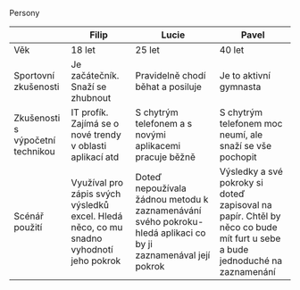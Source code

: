Persony

|  |  Filip | Lucie  | Pavel |
|---|---|---|---|
| Věk  | 18 let  | 25 let | 40 let |
| Sportovní zkušenosti | Je začátečník. Snaží se zhubnout | Pravidelně chodí běhat a posiluje  | Je to aktivní gymnasta  |
| Zkušenosti s výpočetní technikou | IT profík. Zajímá se o nové trendy v oblasti aplikací atd| S chytrým telefonem a s novými aplikacemi pracuje běžně | S chytrým telefonem moc neumí, ale snaží se vše pochopit |
|Scénář použití| Využíval pro zápis svých výsledků excel. Hledá něco, co mu snadno vyhodnotí jeho pokrok | Doteď nepoužívala žádnou metodu k zaznamenávání svého pokroku- hledá aplikaci co by ji zaznamenával její pokrok | Výsledky a své pokroky si doteď zapisoval na papír. Chtěl by něco co bude mít furt u sebe a bude jednoduché na zaznamenání |
